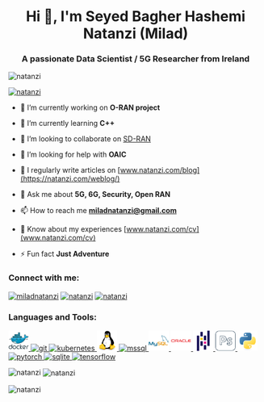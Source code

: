 <h1 align="center">Hi 👋, I'm Seyed Bagher Hashemi Natanzi (Milad)</h1>
<h3 align="center">A passionate Data Scientist / 5G Researcher from Ireland</h3>

<p align="left"> <img src="https://komarev.com/ghpvc/?username=natanzi&label=Profile%20views&color=0e75b6&style=flat" alt="natanzi" /> </p>

<p align="left"> <a href="https://github.com/ryo-ma/github-profile-trophy"><img src="https://github-profile-trophy.vercel.app/?username=natanzi" alt="natanzi" /></a> </p>

- 🔭 I’m currently working on **O-RAN project**

- 🌱 I’m currently learning **C++**

- 👯 I’m looking to collaborate on [SD-RAN](https://sd-ran.org)

- 🤝 I’m looking for help with **OAIC**

- 📝 I regularly write articles on [www.natanzi.com/blog](https://natanzi.com/weblog/)

- 💬 Ask me about **5G, 6G, Security, Open RAN**

- 📫 How to reach me **miladnatanzi@gmail.com**

- 📄 Know about my experiences [www.natanzi.com/cv](www.natanzi.com/cv)

- ⚡ Fun fact **Just Adventure**

<h3 align="left">Connect with me:</h3>
<p align="left">
<a href="https://twitter.com/miladnatanzi" target="blank"><img align="center" src="https://raw.githubusercontent.com/rahuldkjain/github-profile-readme-generator/master/src/images/icons/Social/twitter.svg" alt="miladnatanzi" height="30" width="40" /></a>
<a href="https://linkedin.com/in/natanzi" target="blank"><img align="center" src="https://raw.githubusercontent.com/rahuldkjain/github-profile-readme-generator/master/src/images/icons/Social/linked-in-alt.svg" alt="natanzi" height="30" width="40" /></a>
<a href="https://dribbble.com/natanzi" target="blank"><img align="center" src="https://raw.githubusercontent.com/rahuldkjain/github-profile-readme-generator/master/src/images/icons/Social/dribbble.svg" alt="natanzi" height="30" width="40" /></a>
</p>

<h3 align="left">Languages and Tools:</h3>
<p align="left"> <a href="https://www.docker.com/" target="_blank" rel="noreferrer"> <img src="https://raw.githubusercontent.com/devicons/devicon/master/icons/docker/docker-original-wordmark.svg" alt="docker" width="40" height="40"/> </a> <a href="https://git-scm.com/" target="_blank" rel="noreferrer"> <img src="https://www.vectorlogo.zone/logos/git-scm/git-scm-icon.svg" alt="git" width="40" height="40"/> </a> <a href="https://kubernetes.io" target="_blank" rel="noreferrer"> <img src="https://www.vectorlogo.zone/logos/kubernetes/kubernetes-icon.svg" alt="kubernetes" width="40" height="40"/> </a> <a href="https://www.linux.org/" target="_blank" rel="noreferrer"> <img src="https://raw.githubusercontent.com/devicons/devicon/master/icons/linux/linux-original.svg" alt="linux" width="40" height="40"/> </a> <a href="https://www.microsoft.com/en-us/sql-server" target="_blank" rel="noreferrer"> <img src="https://www.svgrepo.com/show/303229/microsoft-sql-server-logo.svg" alt="mssql" width="40" height="40"/> </a> <a href="https://www.mysql.com/" target="_blank" rel="noreferrer"> <img src="https://raw.githubusercontent.com/devicons/devicon/master/icons/mysql/mysql-original-wordmark.svg" alt="mysql" width="40" height="40"/> </a> <a href="https://www.oracle.com/" target="_blank" rel="noreferrer"> <img src="https://raw.githubusercontent.com/devicons/devicon/master/icons/oracle/oracle-original.svg" alt="oracle" width="40" height="40"/> </a> <a href="https://pandas.pydata.org/" target="_blank" rel="noreferrer"> <img src="https://raw.githubusercontent.com/devicons/devicon/2ae2a900d2f041da66e950e4d48052658d850630/icons/pandas/pandas-original.svg" alt="pandas" width="40" height="40"/> </a> <a href="https://www.photoshop.com/en" target="_blank" rel="noreferrer"> <img src="https://raw.githubusercontent.com/devicons/devicon/master/icons/photoshop/photoshop-line.svg" alt="photoshop" width="40" height="40"/> </a> <a href="https://www.python.org" target="_blank" rel="noreferrer"> <img src="https://raw.githubusercontent.com/devicons/devicon/master/icons/python/python-original.svg" alt="python" width="40" height="40"/> </a> <a href="https://pytorch.org/" target="_blank" rel="noreferrer"> <img src="https://www.vectorlogo.zone/logos/pytorch/pytorch-icon.svg" alt="pytorch" width="40" height="40"/> </a> <a href="https://www.sqlite.org/" target="_blank" rel="noreferrer"> <img src="https://www.vectorlogo.zone/logos/sqlite/sqlite-icon.svg" alt="sqlite" width="40" height="40"/> </a> <a href="https://www.tensorflow.org" target="_blank" rel="noreferrer"> <img src="https://www.vectorlogo.zone/logos/tensorflow/tensorflow-icon.svg" alt="tensorflow" width="40" height="40"/> </a> </p>

<p><img align="left" src="https://github-readme-stats.vercel.app/api/top-langs?username=natanzi&show_icons=true&locale=en&layout=compact" alt="natanzi" /></p>

<p>&nbsp;<img align="center" src="https://github-readme-stats.vercel.app/api?username=natanzi&show_icons=true&locale=en" alt="natanzi" /></p>

<p><img align="center" src="https://github-readme-streak-stats.herokuapp.com/?user=natanzi&" alt="natanzi" /></p>

